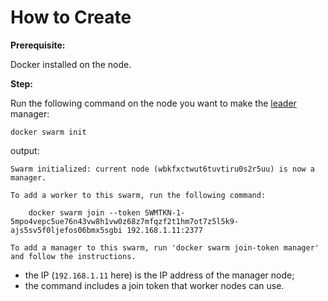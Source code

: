 # How to Create

**Prerequisite:**

Docker installed on the node.

**Step:**

Run the following command on the node you want to make the [leader](../responsibility/raft-consensus/role/role.md) manager:

```commandline
docker swarm init
```

output:

```commandline
Swarm initialized: current node (wbkfxctwut6tuvtiru0s2r5uu) is now a manager.

To add a worker to this swarm, run the following command:

    docker swarm join --token SWMTKN-1-5mpo4vepc5ue76n43vw8h1vw0z68z7mfqzf2t1hm7ot7z5l5k9-ajs5sv5f0ljefos06bmx5sgbi 192.168.1.11:2377

To add a manager to this swarm, run 'docker swarm join-token manager' and follow the instructions.
```

- the IP (`192.168.1.11` here) is the IP address of the manager node;
- the command includes a join token that worker nodes can use.

